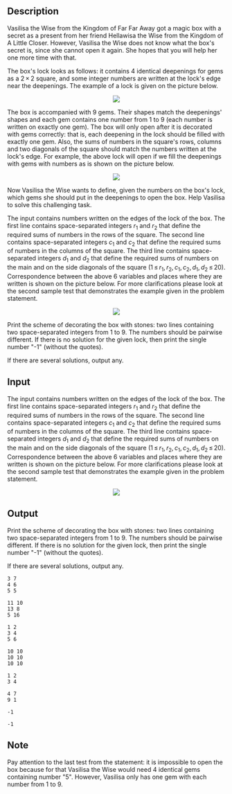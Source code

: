 ## Description

<div><p>Vasilisa the Wise from the Kingdom of Far Far Away got a magic box with a secret as a present from her friend Hellawisa the Wise from the Kingdom of A Little Closer. However, Vasilisa the Wise does not know what the box's secret is, since she cannot open it again. She hopes that you will help her one more time with that.</p><p>The box's lock looks as follows: it contains <span class="tex-span">4</span> identical deepenings for gems as a <span class="tex-span">2 × 2</span> square, and some integer numbers are written at the lock's edge near the deepenings. The example of a lock is given on the picture below.</p><center> <img class="tex-graphics" src="file://X2Aa1EzJ.png" style="max-width: 100.0%;max-height: 100.0%;"> </center><p>The box is accompanied with <span class="tex-span">9</span> gems. Their shapes match the deepenings' shapes and each gem contains one number from <span class="tex-span">1</span> to <span class="tex-span">9</span> (each number is written on exactly one gem). The box will only open after it is decorated with gems correctly: that is, each deepening in the lock should be filled with exactly one gem. Also, the sums of numbers in the square's rows, columns and two diagonals of the square should match the numbers written at the lock's edge. For example, the above lock will open if we fill the deepenings with gems with numbers as is shown on the picture below.</p><center> <img class="tex-graphics" src="file://TP9uH1Xj.png" style="max-width: 100.0%;max-height: 100.0%;"> </center><p>Now Vasilisa the Wise wants to define, given the numbers on the box's lock, which gems she should put in the deepenings to open the box. Help Vasilisa to solve this challenging task.</p></div><div class="input-specification"><p>The input contains numbers written on the edges of the lock of the box. The first line contains space-separated integers <span class="tex-span"><i>r</i><sub class="lower-index">1</sub></span> and <span class="tex-span"><i>r</i><sub class="lower-index">2</sub></span> that define the required sums of numbers in the rows of the square. The second line contains space-separated integers <span class="tex-span"><i>c</i><sub class="lower-index">1</sub></span> and <span class="tex-span"><i>c</i><sub class="lower-index">2</sub></span> that define the required sums of numbers in the columns of the square. The third line contains space-separated integers <span class="tex-span"><i>d</i><sub class="lower-index">1</sub></span> and <span class="tex-span"><i>d</i><sub class="lower-index">2</sub></span> that define the required sums of numbers on the main and on the side diagonals of the square (<span class="tex-span">1 ≤ <i>r</i><sub class="lower-index">1</sub>, <i>r</i><sub class="lower-index">2</sub>, <i>c</i><sub class="lower-index">1</sub>, <i>c</i><sub class="lower-index">2</sub>, <i>d</i><sub class="lower-index">1</sub>, <i>d</i><sub class="lower-index">2</sub> ≤ 20</span>). Correspondence between the above 6 variables and places where they are written is shown on the picture below. For more clarifications please look at the second sample test that demonstrates the example given in the problem statement.</p><center> <img class="tex-graphics" src="file://rKTlSz21.png" style="max-width: 100.0%;max-height: 100.0%;"> </center></div><div class="output-specification"><p>Print the scheme of decorating the box with stones: two lines containing two space-separated integers from <span class="tex-span">1</span> to <span class="tex-span">9</span>. The numbers should be pairwise different. If there is no solution for the given lock, then print the single number "<span class="tex-font-style-tt">-1</span>" (without the quotes).</p><p>If there are several solutions, output any.</p></div>

## Input

<p>The input contains numbers written on the edges of the lock of the box. The first line contains space-separated integers <span class="tex-span"><i>r</i><sub class="lower-index">1</sub></span> and <span class="tex-span"><i>r</i><sub class="lower-index">2</sub></span> that define the required sums of numbers in the rows of the square. The second line contains space-separated integers <span class="tex-span"><i>c</i><sub class="lower-index">1</sub></span> and <span class="tex-span"><i>c</i><sub class="lower-index">2</sub></span> that define the required sums of numbers in the columns of the square. The third line contains space-separated integers <span class="tex-span"><i>d</i><sub class="lower-index">1</sub></span> and <span class="tex-span"><i>d</i><sub class="lower-index">2</sub></span> that define the required sums of numbers on the main and on the side diagonals of the square (<span class="tex-span">1 ≤ <i>r</i><sub class="lower-index">1</sub>, <i>r</i><sub class="lower-index">2</sub>, <i>c</i><sub class="lower-index">1</sub>, <i>c</i><sub class="lower-index">2</sub>, <i>d</i><sub class="lower-index">1</sub>, <i>d</i><sub class="lower-index">2</sub> ≤ 20</span>). Correspondence between the above 6 variables and places where they are written is shown on the picture below. For more clarifications please look at the second sample test that demonstrates the example given in the problem statement.</p><center> <img class="tex-graphics" src="file://rKTlSz21.png" style="max-width: 100.0%;max-height: 100.0%;"> </center>

## Output

<p>Print the scheme of decorating the box with stones: two lines containing two space-separated integers from <span class="tex-span">1</span> to <span class="tex-span">9</span>. The numbers should be pairwise different. If there is no solution for the given lock, then print the single number "<span class="tex-font-style-tt">-1</span>" (without the quotes).</p><p>If there are several solutions, output any.</p>





```input1
3 7
4 6
5 5

```




```input2
11 10
13 8
5 16

```




```input3
1 2
3 4
5 6

```




```input4
10 10
10 10
10 10

```




```output1
1 2
3 4

```




```output2
4 7
9 1

```




```output3
-1

```




```output4
-1

```



## Note

<p>Pay attention to the last test from the statement: it is impossible to open the box because for that Vasilisa the Wise would need 4 identical gems containing number "5". However, Vasilisa only has one gem with each number from <span class="tex-span">1</span> to <span class="tex-span">9</span>.</p>
